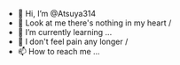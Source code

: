 - 👋 Hi, I’m @Atsuya314
- 👀 Look at me there's nothing in my heart /
- 🌱 I’m currently learning ...
- 💞️ I don't feel pain any longer /
- 📫 How to reach me ...

<!---
Atsuya314/Atsuya314 is a ✨ special ✨ repository because its `README.md` (this file) appears on your GitHub profile.
You can click the Preview link to take a look at your changes.
--->
